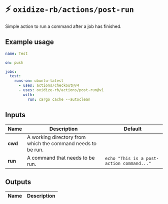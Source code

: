 # ⚡️ `oxidize-rb/actions/post-run`

Simple action to run a command after a job has finished.

## Example usage

```yaml
name: Test

on: push

jobs:
  test:
    runs-on: ubuntu-latest
      - uses: actions/checkout@v4
      - uses: oxidize-rb/actions/post-run@v1
        with:
          run: cargo cache --autoclean
```

## Inputs

<!-- inputs -->

| Name    | Description                                                 | Default                                   |
| ------- | ----------------------------------------------------------- | ----------------------------------------- |
| **cwd** | A working directory from which the command needs to be run. |                                           |
| **run** | A command that needs to be run.                             | `echo "This is a post-action command..."` |

<!-- /inputs -->

## Outputs

<!-- outputs -->

| Name | Description |
| ---- | ----------- |

<!-- /outputs -->
